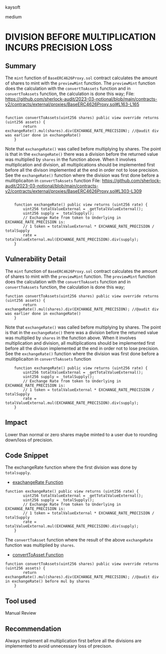 kaysoft

medium

# DIVISION BEFORE MULTIPLICATION INCURS PRECISION LOSS

## Summary
The `mint` function of `BaseERC4626Proxy.sol` contract calculates the amount of shares to mint with the `previewMint` function.
The `previewMint` function does the calculation with the `convertToAssets` function and in `convertToAssets` function, the calculation is done this way;
File: https://github.com/sherlock-audit/2023-03-notional/blob/main/contracts-v2/contracts/external/proxies/BaseERC4626Proxy.sol#L163-L165

```solidity

function convertToAssets(uint256 shares) public view override returns (uint256 assets) {
        return exchangeRate().mul(shares).div(EXCHANGE_RATE_PRECISION); //@audit div was earlier done in exchangeRate()
    }
```
Note that `exchangeRate()` was called before multiplying by shares. The point is that in the `exchangeRate()` there was a division before the returned value was multiplied by `shares` in the function above. When it involves multiplication and division, all multiplications should be implemented first before all the divison implemented at the end in order not to lose precision.
See the `exchangeRate()` function where the division was first done before a mulitiplicaiton in `convertToAssets` function
File: https://github.com/sherlock-audit/2023-03-notional/blob/main/contracts-v2/contracts/external/proxies/BaseERC4626Proxy.sol#L303-L309

```solidity

    function exchangeRate() public view returns (uint256 rate) {
        uint256 totalValueExternal = _getTotalValueExternal();
        uint256 supply = _totalSupply();
        // Exchange Rate from token to Underlying in EXCHANGE_RATE_PRECISION is:
        // 1 token = totalValueExternal * EXCHANGE_RATE_PRECISION / totalSupply
        rate = totalValueExternal.mul(EXCHANGE_RATE_PRECISION).div(supply);
    }
```

## Vulnerability Detail
The `mint` function of `BaseERC4626Proxy.sol` contract calculates the amount of shares to mint with the `previewMint` function.
The `previewMint` function does the calculation with the `convertToAssets` function and in `convertToAssets` function, the calculation is done this way;
```solidity
function convertToAssets(uint256 shares) public view override returns (uint256 assets) {
        return exchangeRate().mul(shares).div(EXCHANGE_RATE_PRECISION); //@audit div was earlier done in exchangeRate()
    }
```
Note that `exchangeRate()` was called before multiplying by shares. The point is that in the `exchangeRate()` there was a division before the returned value was multiplied by `shares` in the function above. When it involves multiplication and division, all multiplications should be implemented first before all the divison implemented at the end in order not to lose precision.
See the `exchangeRate()` function where the division was first done before a mulitiplicaiton in `convertToAssets` function
```solidity
    function exchangeRate() public view returns (uint256 rate) {
        uint256 totalValueExternal = _getTotalValueExternal();
        uint256 supply = _totalSupply();
        // Exchange Rate from token to Underlying in EXCHANGE_RATE_PRECISION is:
        // 1 token = totalValueExternal * EXCHANGE_RATE_PRECISION / totalSupply
        rate = totalValueExternal.mul(EXCHANGE_RATE_PRECISION).div(supply);
    }
```
## Impact
Lower than normal or zero shares maybe minted to a user due to rounding down/loss of precision.
## Code Snippet
The exchangeRate function where the first division was done by `totalsupply`.
- [exachangeRate Function](https://github.com/sherlock-audit/2023-03-notional/blob/main/contracts-v2/contracts/external/proxies/BaseERC4626Proxy.sol#L303-L309)
```solidity
function exchangeRate() public view returns (uint256 rate) {
        uint256 totalValueExternal = _getTotalValueExternal();
        uint256 supply = _totalSupply();
        // Exchange Rate from token to Underlying in EXCHANGE_RATE_PRECISION is:
        // 1 token = totalValueExternal * EXCHANGE_RATE_PRECISION / totalSupply
        rate = totalValueExternal.mul(EXCHANGE_RATE_PRECISION).div(supply);
    }
```

The `convertToAsset` function where the result of the above `exchangeRate` function was multiplied by `shares`.
-  [convertToAsset Function](https://github.com/sherlock-audit/2023-03-notional/blob/main/contracts-v2/contracts/external/proxies/BaseERC4626Proxy.sol#L163-L165)
```solidity
function convertToAssets(uint256 shares) public view override returns (uint256 assets) {
        return exchangeRate().mul(shares).div(EXCHANGE_RATE_PRECISION); //@audit div in exchangeRate() before mul by shares
    }
```

## Tool used
Manual Review

## Recommendation
Always implement all multiplication first before all the divisions are implemented to avoid unnecessary loss of precison.
